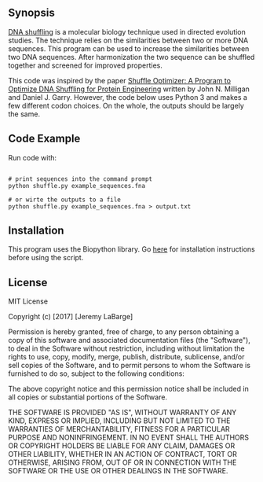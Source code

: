 ## Synopsis
[DNA shuffling](https://en.wikipedia.org/wiki/DNA_shuffling) is a molecular biology technique used in directed evolution studies.  The technique relies on the similarities between two or more DNA sequences.  This program can be used to increase the similarities between two DNA sequences.  After harmonization the two sequence can be shuffled together and screened for improved properties.    

This code was inspired by the paper [Shuffle Optimizer: A Program to Optimize DNA Shuffling for Protein Engineering](https://link.springer.com/protocol/10.1007%2F978-1-4939-6343-0_3) written by John N. Milligan and Daniel J. Garry.  However, the code below uses Python 3 and makes a few different codon choices.  On the whole, the outputs should be largely the same.


## Code Example
Run code with: 

```
 
# print sequences into the command prompt  
python shuffle.py example_sequences.fna 

# or wirte the outputs to a file
python shuffle.py example_sequences.fna > output.txt
```

## Installation

This program uses the Biopython library. Go [here](http://biopython.org/wiki/Download) for installation instructions before using the script.

## License

MIT License

Copyright (c) \[2017\] \[Jeremy LaBarge\]

Permission is hereby granted, free of charge, to any person obtaining a copy
of this software and associated documentation files (the "Software"), to deal
in the Software without restriction, including without limitation the rights
to use, copy, modify, merge, publish, distribute, sublicense, and/or sell
copies of the Software, and to permit persons to whom the Software is
furnished to do so, subject to the following conditions:

The above copyright notice and this permission notice shall be included in all
copies or substantial portions of the Software.

THE SOFTWARE IS PROVIDED "AS IS", WITHOUT WARRANTY OF ANY KIND, EXPRESS OR
IMPLIED, INCLUDING BUT NOT LIMITED TO THE WARRANTIES OF MERCHANTABILITY,
FITNESS FOR A PARTICULAR PURPOSE AND NONINFRINGEMENT. IN NO EVENT SHALL THE
AUTHORS OR COPYRIGHT HOLDERS BE LIABLE FOR ANY CLAIM, DAMAGES OR OTHER
LIABILITY, WHETHER IN AN ACTION OF CONTRACT, TORT OR OTHERWISE, ARISING FROM,
OUT OF OR IN CONNECTION WITH THE SOFTWARE OR THE USE OR OTHER DEALINGS IN THE
SOFTWARE.
